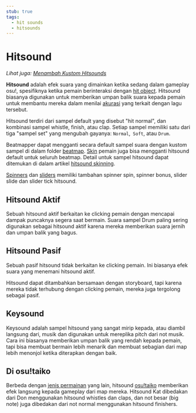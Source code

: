 ```yaml
---
stub: true
tags:
  - hit sounds
  - hitsounds
---
```


# Hitsound

*Lihat juga: [Menambah Kustom Hitsounds](/wiki/Guides/Adding_Custom_Hitsounds)*

**Hitsound** adalah efek suara yang dimainkan ketika sedang dalam gameplay osu!, spesifiknya ketika pemain berinteraksi dengan [hit object](/wiki/Hit_Objects). Hitsound biasanya digunakan untuk memberikan umpan balik suara kepada pemain untuk membantu mereka dalam menilai [akurasi](/wiki/Gameplay/Accuracy) yang terkait dengan lagu tersebut.

Hitsound terdiri dari sampel default yang disebut "hit normal", dan kombinasi sampel whistle, finish, atau clap. Setiap sampel memiliki satu dari tiga "sampel set" yang mengubah gayanya: `Normal`,` Soft`, atau `Drum`.

Beatmapper dapat mengganti secara default sampel suara dengan kustom sampel di dalam folder [beatmap](/wiki/Beatmap). [Skin](/wiki/Skinning) pemain juga bisa mengganti hitsound default untuk seluruh beatmap. Detail untuk sampel hitsound dapat ditemukan di dalam artikel [hitsound skinning](/wiki/Skinnning/Sounds#hitsounds).

[Spinners](/wiki/Hit_object/Spinner) dan [sliders](/wiki/Hit_object/Slider) memiliki tambahan spinner spin, spinner bonus, slider slide dan slider tick hitsound.

## Hitsound Aktif

Sebuah hitsound aktif berkaitan ke clicking pemain dengan mencapai dampak puncaknya segera saat bermain. Suara sampel Drum paling sering digunakan sebagai hitsound aktif karena mereka memberikan suara jernih dan umpan balik yang bagus.

## Hitsound Pasif

Sebuah pasif hitsound tidak berkaitan ke clicking pemain. Ini biasanya efek suara yang menemani hitsound aktif.

Hitsound dapat ditambahkan bersamaan dengan storyboard, tapi karena mereka tidak terhubung dengan clicking pemain, mereka juga tergolong sebagai pasif.

## Keysound

Keysound adalah sampel hitsound yang sangat mirip kepada, atau diambil langsung dari, musik dan digunakan untuk mereplika pitch dari not musik. Cara ini biasanya memberikan umpan balik yang rendah kepada pemain, tapi bisa membuat bermain lebih menarik dan membuat sebagian dari map lebih menonjol ketika diterapkan dengan baik.

## Di osu!taiko

Berbeda dengan [jenis permainan](/wiki/Game_mode) yang lain, hitsound [osu!taiko](/wiki/Game_mode/osu!taiko) memberikan efek langsung kepada gameplay dari map mereka. Hitsound Kat dibedakan dari Don menggunakan hitsound whistles dan claps, dan not besar (big note) juga dibedakan dari not normal menggunakan hitsound finishers.
